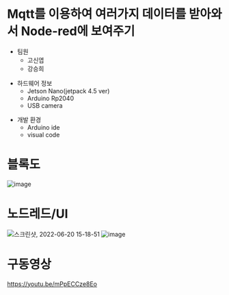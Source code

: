 # Mqtt를 이용하여 여러가지 데이터를 받아와서 Node-red에 보여주기  
  - 팀원  
    - 고신엽  
    - 강승희  

  + 하드웨어 정보
    + Jetson Nano(jetpack 4.5 ver)
    + Arduino Rp2040
    + USB camera

  * 개발 환경
    * Arduino ide
    * visual code
  
# 블록도  
![image](https://user-images.githubusercontent.com/94602114/174531314-c2d98807-51cd-43c5-b5d8-b0eafc8da0b4.png)

# 노드레드/UI
![스크린샷, 2022-06-20 15-18-51](https://user-images.githubusercontent.com/94602114/174538006-51b3674b-56d3-46c3-860d-c812c0d42c38.png)
![image](https://user-images.githubusercontent.com/94602114/174716482-d55734c1-7fbd-4995-9150-c8ee8bf28c21.png)

# 구동영상  
https://youtu.be/mPpECCze8Eo
